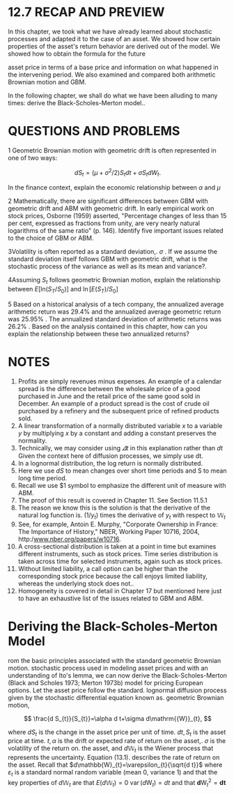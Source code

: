 # 12.7 RECAP AND PREVIEW

In this chapter, we took what we have already learned about stochastic processes and adapted it to the case of an asset. We showed how certain properties of the asset's return behavior are derived out of the model. We showed how to obtain the formula for the future

asset price in terms of a base price and information on what happened in the intervening period. We also examined and compared both arithmetic Brownian motion and GBM.

In the following chapter, we shall do what we have been alluding to many times: derive the Black-Scholes-Merton model..

# QUESTIONS AND PROBLEMS

1 Geometric Brownian motion with geometric drift is often represented in one of two ways:

$$
d S_{t}=(\mu+\sigma^{2}/2)S_{t}d t+\sigma S_{t}d W_{t}.
$$

In the finance context, explain the economic relationship between $\alpha$ and $\mu$

2 Mathematically, there are significant differences between GBM with geometric drift and ABM with geometric drift. In early empirical work on stock prices, Osborne (1959) asserted, "Percentage changes of less than 15 per cent, expressed as fractions from unity, are very nearly natural logarithms of the same ratio" (p. 146). Identify five important issues related to the choice of GBM or ABM.

3Volatility is often reported as a standard deviation,. $\sigma$ . If we assume the standard deviation itself follows GBM with geometric drift, what is the stochastic process of the variance as well as its mean and variance?.

4Assuming $S_{t}$ follows geometric Brownian motion, explain the relationship between $E\big[\mathrm{ln}\big(S_{T}/S_{0}\big)\big]$ and $\ln\bigl[E\bigl(S_{T}\bigr)/S_{0}\bigr]$

5 Based on a historical analysis of a tech company, the annualized average arithmetic return was $29.4\%$ and the annualized average geometric return was $25.95\%$ . The annualized standard deviation of arithmetic returns was $26.2\%$ . Based on the analysis contained in this chapter, how can you explain the relationship between these two annualized returns?

# NOTES

1. Profits are simply revenues minus expenses. An example of a calendar spread is the difference between the wholesale price of a good purchased in June and the retail price of the same good sold in December. An example of a product spread is the cost of crude oil purchased by a refinery and the subsequent price of refined products sold.
2. A linear transformation of a normally distributed variable $x$ to a variable $y$ by multiplying $x$ by a constant and adding a constant preserves the normality.
3. Technically, we may consider using $\varDelta t$ in this explanation rather than $d t$ Given the context here of diffusion processes, we simply use dt.
4. In a lognormal distribution, the log return is normally distributed.
5. Here we use $d S$ to mean changes over short time periods and S to mean long time period.
6. Recall we use $\$1$ symbol to emphasize the different unit of measure with ABM.
7. The proof of this result is covered in Chapter 11. See Section 11.5.1
8. The reason we know this is the solution is that the derivative of the natural log function is. $(1/y_{t})$ times the derivative of $y_{t}$ with respect to $\mathbb{W}_{t}$
9. See, for example, Antoin E. Murphy, "Corporate Ownership in France: The Importance of History," NBER, Working Paper 10716, 2004, http:/www.nber.org/papers/w10716.
10. A cross-sectional distribution is taken at a point in time but examines different instruments, such as stock prices. Time series distribution is taken across time for selected instruments, again such as stock prices.
11. Without limited liability, a call option can be higher than the corresponding stock price because the call enjoys limited liability, whereas the underlying stock does not..
12. Homogeneity is covered in detail in Chapter 17 but mentioned here just to have an exhaustive list of the issues related to GBM and ABM.

# Deriving the Black-Scholes-Merton Model

rom the basic principles associated with the standard geometric Brownian motion. stochastic process used in modeling asset prices and with an understanding of Ito's lemma, we can now derive the Black-Scholes-Merton (Black and Scholes 1973; Merton 1973b) model for pricing European options. Let the asset price follow the standard. lognormal diffusion process given by the stochastic differential equation known as. geometric Brownian motion,

$$
\frac{d S_{t}}{S_{t}}=\alpha d t+\sigma d\mathrm{{W}}_{t},
$$

where $d S_{t}$ is the change in the asset price per unit of time. $d t,S_{t}$ is the asset price at time. $t,\alpha$ is the drift or expected rate of return on the asset,. $\sigma$ is the volatility of the return on. the asset, and $d\mathbb{W}_{t}$ is the Wiener process that represents the uncertainty. Equation (13.1). describes the rate of return on the asset. Recall that $d\mathbb{W}_{t}=\varepsilon_{t}{\sqrt{d t}}$ where $\varepsilon_{t}$ is a standard normal random variable (mean 0, variance 1) and that the key properties of $d\mathbb{W}_{t}$ are that $E\big(d\mathbb{W}_{t}\big)=0$ $\operatorname{var}\left(d\mathrm{W}_{t}\right)=d t$ and that $\boldsymbol{d}\boldsymbol{\mathrm{W}}_{t}^{2}=\boldsymbol{d t}$
